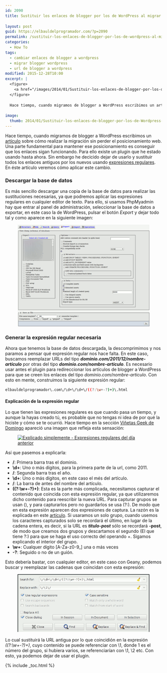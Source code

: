 ```yaml
---
id: 2090
title: Sustituir los enlaces de blogger por los de WordPress al migrar de plataforma

layout: post
guid: https://elbauldelprogramador.com/?p=2090
permalink: /sustituir-los-enlaces-de-blogger-por-los-de-wordpress-al-migrar-de-plataforma/
categories:
  - How To
tags:
  - cambiar enlaces de blogger a wordpress
  - migrar blogger wordpress
  - url de blogger a wordpress
modified: 2015-12-28T10:00
excerpt: |
  <figure>
    <a href="/images/2014/01/Sustituir-los-enlaces-de-blogger-por-los-de-Wordpress-al-migrar-de-plataforma1.png"><img src="/images/2014/01/Sustituir-los-enlaces-de-blogger-por-los-de-Wordpress-al-migrar-de-plataforma1.png" title="Sustituir los enlaces de blogger por los de WordPress al migrar de plataforma" alt="Sustituir los enlaces de blogger por los de WordPress al migrar de plataforma" /></a>
  </figure>

  Hace tiempo, cuando migramos de blogger a WordPress escribimos un artículo sobre cómo realizar la migración sin perder el posicionamiento web. Una parte fundamental para mantener ese posicionamiento es conseguir que los enlaces sigan funcionando. Para ello existe un plugin que he estado usando hasta ahora. Sin embargo he decicido dejar de usarlo y sustituir todos los enlaces antiguos por los nuevos usando expresiones regulares. En éste artículo veremos cómo aplicar este cambio.

image:
  thumb: 2014/01/Sustituir-los-enlaces-de-blogger-por-los-de-Wordpress-al-migrar-de-plataforma1.png
---
```

Hace tiempo, cuando migramos de blogger a WordPress escribimos un [artículo][1] sobre cómo realizar la migración sin perder el posicionamiento web. Una parte fundamental para mantener ese posicionamiento es conseguir que los enlaces sigan funcionando. Para ello existe un plugin que he estado usando hasta ahora. Sin embargo he decicido dejar de usarlo y sustituir todos los enlaces antiguos por los nuevos usando [expresiones regulares][2]. En éste artículo veremos cómo aplicar este cambio.

<!--ad-->

### Descargar la base de datos

Es más sencillo descargar una copia de la base de datos para realizar las sustituciones necesarias, ya que podremos aplicar las expresiones regulares en cualquier editor de texto. Para ello, si usamos PhpMyadmin hay que entrar al panel de administración, seleccionar la base de datos a exportar, en este caso la de WordPress, pulsar el botón *Export* y dejar todo tal y como aparece en la siguiente imagen:

<figure>
  <a href="/images/2014/01/Sustituir-los-enlaces-de-blogger-por-los-de-Wordpress-al-migrar-de-plataforma.png"><img src="/images//2014/01/Sustituir-los-enlaces-de-blogger-por-los-de-Wordpress-al-migrar-de-plataforma.png" title="{{ page.title }}" alt="{{ page.title }}" /></a>
</figure>

### Generar la expresión regular necesaria

Ahora que tenemos la base de datos descargada, la descomprimimos y nos paramos a pensar qué expresión regular nos hace falta. En este caso, buscamos reemplazar URLs del tipo ***dominio.com/2011/12/nombre-artículo*** por otras del tipo ***dominio.com/nombre-articulo***. Es necesario usar antes el plugin para redireccionar los artículos de blogger a WordPress para que se creen los enlaces del tipo *dominio.com/nombre-articulo*. Con esto en mente, construimos la siguiente expresión regular:

```bash
elbauldelprogramador\.com\/\d+\/\d+\/((?:\w+-?)+)\.html

```

#### Explicación de la expresión regular

Lo que tienen las expresiones regulares es que cuando pasa un tiempo, y aunque la hayas creado tú, es probable que no tengas ni idea de por qué la hiciste y cómo se te ocurrió. Hace tiempo en la sección <a href="https://elbauldelprogramador.com/" title="Sección Viñetas Geek" target="_blank">Viñetas Geek de Domingo</a> apareció una imagen que refleja esta sensación:

<figure>
  <a href="/images/2013/12/Explicado-simplemente-Expresiones-regulares-del-día-anterior.jpg"><img src="/images/2013/12/Explicado-simplemente-Expresiones-regulares-del-día-anterior.jpg" title="Explicado simplemente - Expresiones regulares del día anterior" alt="Explicado simplemente - Expresiones regulares del día anterior" /></a>
</figure>

Así que pasemos a explicarla:

  * **\/**: Primera barra tras el dominio.
  * **\d+**: Uno o más dígitos, para la primera parte de la url, como 2011.
  * **\/**: Segunda barra tras el año.
  * **\d+**: Uno o más dígitos, en este caso el més del artículo.
  * **\/**: La barra de antes del nombre del artículo.
  * **((?:\w+-?)+)**: Esta es la parte más complicada, necesitamos capturar el contenido que coincida con esta expresión regular, ya que utilizaremos dicho contenido para reescribir la nueva URL. Para capturar grupos se usan (), y para capturarlos pero no guardarlos se usa (?:). De modo que en esta expresión aparecen dos expresiones de captura. La razón es la explicada en este <a href="http://www.regular-expressions.info/captureall.html" title="Capture all" target="_blank">artículo</a>. Si usaramos un solo grupo, cuando usemos los caracteres capturados solo se recordará el último, en lugar de la cadena entera, es decir, si la URL es ***titulo-post*** sólo se recordará **-post**, de modo que creamos dos grupos y descartamos el segundo (El que tiene ?:) para que se haga el uso correcto del operando +. Sigamos explicando el interior del grupo.
  * **\w+**: Cualquer dígito [A-Za-z0-9_] una o más veces
  * **-?**: Seguido o no de un guión.

Esto debería bastar, con cualquier editor, en este caso con Geany, podemos buscar y reemplazar las cadenas que coincidan con esta expresión:

<figure>
  <a href="/images/2014/01/Sustituir-los-enlaces-de-blogger-por-los-de-Wordpress-al-migrar-de-plataforma1.png"><img src="/images/2014/01/Sustituir-los-enlaces-de-blogger-por-los-de-Wordpress-al-migrar-de-plataforma1.png" title="{{ page.title }}" alt="{{ page.title }}" /></a>
</figure>

Lo cual sustituirá la URL antigua por lo que coincidión en la expresión *((?:\w+-?)+)*, cuyo contenido se puede referenciar con \1, donde 1 es el número del grupo, si hubiera varios, se referenciarían con \1, \2 etc. Con esto, ya podemos dejar de usar el plugin.

 [1]: https://elbauldelprogramador.com/como-migrar-de-blogger-a-wordpress-sin-perder-seo-y-tips-de-seguridad/ "Cómo migrar de Blogger a WordPress sin perder SEO y Tips de seguridad"
 [2]: https://elbauldelprogramador.com/introduccion-a-las-expresiones-regulares-en-python/ "Introducción a las expresiones regulares en python"

{% include _toc.html %}

